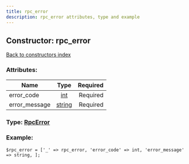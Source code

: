 ```yaml
---
title: rpc_error
description: rpc_error attributes, type and example
---
```

## Constructor: rpc\_error  
[Back to constructors index](index.md)



### Attributes:

| Name     |    Type       | Required |
|----------|:-------------:|---------:|
|error\_code|[int](../types/int.md) | Required|
|error\_message|[string](../types/string.md) | Required|



### Type: [RpcError](../types/RpcError.md)


### Example:

```
$rpc_error = ['_' => rpc_error, 'error_code' => int, 'error_message' => string, ];
```